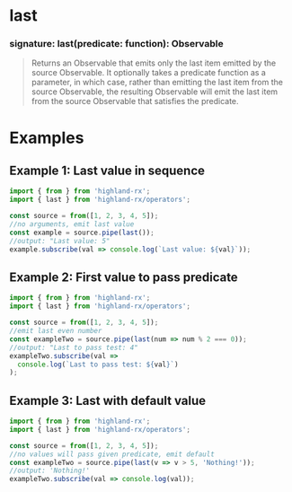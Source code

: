 # last
### signature: last(predicate: function): Observable
> Returns an Observable that emits only the last item emitted by the source Observable. It optionally takes a predicate function as a parameter, in which case, rather than emitting the last item from the source Observable, the resulting Observable will emit the last item from the source Observable that satisfies the predicate.

# Examples
## Example 1: Last value in sequence
```javascript
import { from } from 'highland-rx';
import { last } from 'highland-rx/operators';

const source = from([1, 2, 3, 4, 5]);
//no arguments, emit last value
const example = source.pipe(last());
//output: "Last value: 5"
example.subscribe(val => console.log(`Last value: ${val}`));
```

## Example 2: First value to pass predicate
```javascript
import { from } from 'highland-rx';
import { last } from 'highland-rx/operators';

const source = from([1, 2, 3, 4, 5]);
//emit last even number
const exampleTwo = source.pipe(last(num => num % 2 === 0));
//output: "Last to pass test: 4"
exampleTwo.subscribe(val =>
  console.log(`Last to pass test: ${val}`)
);
```

## Example 3: Last with default value
```javascript
import { from } from 'highland-rx';
import { last } from 'highland-rx/operators';

const source = from([1, 2, 3, 4, 5]);
//no values will pass given predicate, emit default
const exampleTwo = source.pipe(last(v => v > 5, 'Nothing!'));
//output: 'Nothing!'
exampleTwo.subscribe(val => console.log(val));
```